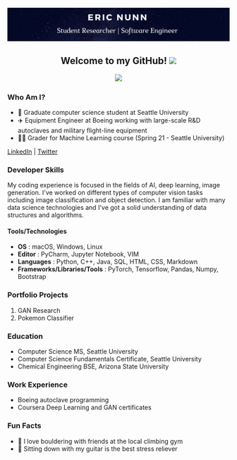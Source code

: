 ![Eric Nunn](./images/Header.png)

<h2 align="center">Welcome to my GitHub! <img src="https://raw.githubusercontent.com/MartinHeinz/MartinHeinz/master/wave.gif" width="30px"></h2>

<p align="center">
<img src="https://visitor-badge.glitch.me/badge?page_id=ejnunn/ejnunn" width="110px">
</p>

### Who Am I?

- 🏫 Graduate computer science student at Seattle University
- ✈️ Equipment Engineer at Boeing working with large-scale R&D autoclaves and military flight-line equipment
- 👨‍🏫 Grader for Machine Learning course (Spring 21 - Seattle University)

[LinkedIn](https://www.linkedin.com/in/eric-j-nunn)
|
[Twitter](https://twitter.com/ericnunn11)

### Developer Skills

My coding experience is focused in the fields of AI, deep learning, image generation. I've worked on different types of computer vision tasks including image classification and object detection. I am familiar with many data science technologies and I've got a solid understanding of data structures and algorithms.

#### Tools/Technologies
- **OS** : macOS, Windows, Linux
- **Editor** : PyCharm, Jupyter Notebook, VIM
- **Languages** : Python, C++, Java, SQL, HTML, CSS, Markdown
- **Frameworks/Libraries/Tools** : PyTorch, Tensorflow, Pandas, Numpy, Bootstrap

### Portfolio Projects
1. GAN Research
2. Pokemon Classifier

### Education
- Computer Science MS, Seattle University
- Computer Science Fundamentals Certificate, Seattle University
- Chemical Engineering BSE, Arizona State University

### Work Experience
- Boeing autoclave programming
- Coursera Deep Learning and GAN certificates

### Fun Facts

- 🧗 I love bouldering with friends at the local climbing gym
- 🎸 Sitting down with my guitar is the best stress reliever
